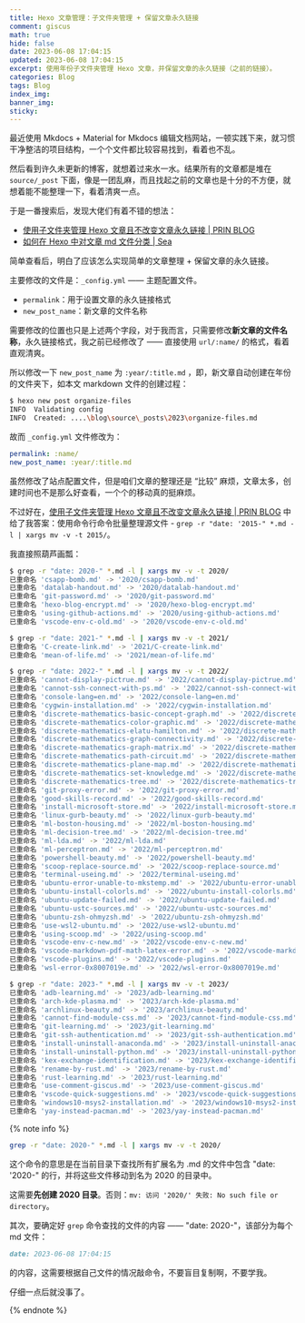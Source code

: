 ```yaml
---
title: Hexo 文章管理：子文件夹管理 + 保留文章永久链接
comment: giscus
math: true
hide: false
date: 2023-06-08 17:04:15
updated: 2023-06-08 17:04:15
excerpt: 使用年份子文件夹管理 Hexo 文章，并保留文章的永久链接（之前的链接）。
categories: Blog
tags: Blog
index_img:
banner_img:
sticky:
---
```


最近使用 Mkdocs + Material for Mkdocs 编辑文档网站，一顿实践下来，就习惯干净整洁的项目结构，一个个文件都比较容易找到，看着也不乱。

然后看到许久未更新的博客，就想着过来水一水。结果所有的文章都是堆在 `source/_post` 下面，像是一团乱麻，而且找起之前的文章也是十分的不方便，就想着能不能整理一下，看着清爽一点。

于是一番搜索后，发现大佬们有着不错的想法：
+ [使用子文件夹管理 Hexo 文章且不改变文章永久链接 | PRIN BLOG](https://prinsss.github.io/hexo-posts-in-subfolder/)
+ [如何在 Hexo 中对文章 md 文件分类 | Sea](https://mrseawave.github.io/blogs/articles/2021/06/25/hexo-new-post-path/)

简单查看后，明白了应该怎么实现简单的文章整理 + 保留文章的永久链接。

主要修改的文件是：`_config.yml` —— 主题配置文件。

+ `permalink`：用于设置文章的永久链接格式
+ `new_post_name`：新文章的文件名称

需要修改的位置也只是上述两个字段，对于我而言，只需要修改**新文章的文件名称**，永久链接格式，我之前已经修改了 —— 直接使用 `url/:name/` 的格式，看着直观清爽。

所以修改一下 `new_post_name` 为 `:year/:title.md` ，即，新文章自动创建在年份的文件夹下，如本文 markdown 文件的创建过程：

```bash
$ hexo new post organize-files
INFO  Validating config
INFO  Created: ....\blog\source\_posts\2023\organize-files.md
```

故而 `_config.yml` 文件修改为：

```yml
permalink: :name/
new_post_name: :year/:title.md
```

虽然修改了站点配置文件，但是咱们文章的整理还是 “比较” 麻烦，文章太多，创建时间也不是那么好查看，一个个的移动真的挺麻烦。

不过好在，[使用子文件夹管理 Hexo 文章且不改变文章永久链接 | PRIN BLOG](https://prinsss.github.io/hexo-posts-in-subfolder/) 中给了我答案：使用命令行命令批量整理源文件 - `grep -r "date: '2015-" *.md -l | xargs mv -v -t 2015/`。

我直接照葫芦画瓢：

```bash
$ grep -r "date: 2020-" *.md -l | xargs mv -v -t 2020/
已重命名 'csapp-bomb.md' -> '2020/csapp-bomb.md'
已重命名 'datalab-handout.md' -> '2020/datalab-handout.md'
已重命名 'git-password.md' -> '2020/git-password.md'
已重命名 'hexo-blog-encrypt.md' -> '2020/hexo-blog-encrypt.md'
已重命名 'using-github-actions.md' -> '2020/using-github-actions.md'
已重命名 'vscode-env-c-old.md' -> '2020/vscode-env-c-old.md'

$ grep -r "date: 2021-" *.md -l | xargs mv -v -t 2021/
已重命名 'C-create-link.md' -> '2021/C-create-link.md'
已重命名 'mean-of-life.md' -> '2021/mean-of-life.md'

$ grep -r "date: 2022-" *.md -l | xargs mv -v -t 2022/
已重命名 'cannot-display-pictrue.md' -> '2022/cannot-display-pictrue.md'
已重命名 'cannot-ssh-connect-with-ps.md' -> '2022/cannot-ssh-connect-with-ps.md'
已重命名 'console-lang=en.md' -> '2022/console-lang=en.md'
已重命名 'cygwin-installation.md' -> '2022/cygwin-installation.md'
已重命名 'discrete-mathematics-basic-concept-graph.md' -> '2022/discrete-mathematics-basic-concept-graph.md'
已重命名 'discrete-mathematics-color-graphic.md' -> '2022/discrete-mathematics-color-graphic.md'
已重命名 'discrete-mathematics-elatu-hamilton.md' -> '2022/discrete-mathematics-elatu-hamilton.md'
已重命名 'discrete-mathematics-graph-connectivity.md' -> '2022/discrete-mathematics-graph-connectivity.md'
已重命名 'discrete-mathematics-graph-matrix.md' -> '2022/discrete-mathematics-graph-matrix.md'
已重命名 'discrete-mathematics-path-circuit.md' -> '2022/discrete-mathematics-path-circuit.md'
已重命名 'discrete-mathematics-plane-map.md' -> '2022/discrete-mathematics-plane-map.md'
已重命名 'discrete-mathematics-set-knowledge.md' -> '2022/discrete-mathematics-set-knowledge.md'
已重命名 'discrete-mathematics-tree.md' -> '2022/discrete-mathematics-tree.md'
已重命名 'git-proxy-error.md' -> '2022/git-proxy-error.md'
已重命名 'good-skills-record.md' -> '2022/good-skills-record.md'
已重命名 'install-microsoft-store.md' -> '2022/install-microsoft-store.md'
已重命名 'linux-gurb-beauty.md' -> '2022/linux-gurb-beauty.md'
已重命名 'ml-boston-housing.md' -> '2022/ml-boston-housing.md'
已重命名 'ml-decision-tree.md' -> '2022/ml-decision-tree.md'
已重命名 'ml-lda.md' -> '2022/ml-lda.md'
已重命名 'ml-perceptron.md' -> '2022/ml-perceptron.md'
已重命名 'powershell-beauty.md' -> '2022/powershell-beauty.md'
已重命名 'scoop-replace-source.md' -> '2022/scoop-replace-source.md'
已重命名 'terminal-useing.md' -> '2022/terminal-useing.md'
已重命名 'ubuntu-error-unable-to-mkstemp.md' -> '2022/ubuntu-error-unable-to-mkstemp.md'
已重命名 'ubuntu-install-colorls.md' -> '2022/ubuntu-install-colorls.md'
已重命名 'ubuntu-update-failed.md' -> '2022/ubuntu-update-failed.md'
已重命名 'ubuntu-ustc-sources.md' -> '2022/ubuntu-ustc-sources.md'
已重命名 'ubuntu-zsh-ohmyzsh.md' -> '2022/ubuntu-zsh-ohmyzsh.md'
已重命名 'use-wsl2-ubuntu.md' -> '2022/use-wsl2-ubuntu.md'
已重命名 'using-scoop.md' -> '2022/using-scoop.md'
已重命名 'vscode-env-c-new.md' -> '2022/vscode-env-c-new.md'
已重命名 'vscode-markdown-pdf-math-latex-error.md' -> '2022/vscode-markdown-pdf-math-latex-error.md'
已重命名 'vscode-plugins.md' -> '2022/vscode-plugins.md'
已重命名 'wsl-error-0x8007019e.md' -> '2022/wsl-error-0x8007019e.md'

$ grep -r "date: 2023-" *.md -l | xargs mv -v -t 2023/
已重命名 'adb-learning.md' -> '2023/adb-learning.md'
已重命名 'arch-kde-plasma.md' -> '2023/arch-kde-plasma.md'
已重命名 'archlinux-beauty.md' -> '2023/archlinux-beauty.md'
已重命名 'cannot-find-module-css.md' -> '2023/cannot-find-module-css.md'
已重命名 'git-learning.md' -> '2023/git-learning.md'
已重命名 'git-ssh-authentication.md' -> '2023/git-ssh-authentication.md'
已重命名 'install-uninstall-anaconda.md' -> '2023/install-uninstall-anaconda.md'
已重命名 'install-uninstall-python.md' -> '2023/install-uninstall-python.md'
已重命名 'kex-exchange-identification.md' -> '2023/kex-exchange-identification.md'
已重命名 'rename-by-rust.md' -> '2023/rename-by-rust.md'
已重命名 'rust-learning.md' -> '2023/rust-learning.md'
已重命名 'use-comment-giscus.md' -> '2023/use-comment-giscus.md'
已重命名 'vscode-quick-suggestions.md' -> '2023/vscode-quick-suggestions.md'
已重命名 'windows10-msys2-installation.md' -> '2023/windows10-msys2-installation.md'
已重命名 'yay-instead-pacman.md' -> '2023/yay-instead-pacman.md'
```
{% note info %}

```bash
grep -r "date: 2020-" *.md -l | xargs mv -v -t 2020/
```

这个命令的意思是在当前目录下查找所有扩展名为 .md 的文件中包含 "date: '2020-" 的行，并将这些文件移动到名为 2020 的目录中。

这需要**先创建 2020 目录**。否则：`mv: 访问 '2020/' 失败: No such file or directory`。

其次，要确定好 `grep` 命令查找的文件的内容 —— "date: 2020-"，该部分为每个 md 文件：

```markdown
date: 2023-06-08 17:04:15
```

的内容，这需要根据自己文件的情况敲命令，不要盲目复制啊，不要学我。

仔细一点后就没事了。

{% endnote %}